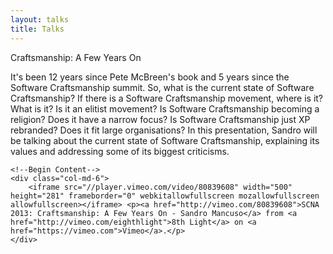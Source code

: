 ```yaml
---
layout: talks
title: Talks
---
```


<div class="row">
    <!--Begin Sidebar Menu-->
    <div class="col-md-6">
        <div class="title">
            <p>Craftsmanship: A Few Years On<p>
        </div>
        <div class="description">
             <p>It's been 12 years since Pete McBreen's book and 5 years since the Software Craftsmanship summit. So, what is the current state of Software Craftsmanship? If there is a Software Craftsmanship movement, where is it? What is it? Is it an elitist movement? Is Software Craftsmanship becoming a religion? Does it have a narrow focus? Is Software Craftsmanship just XP rebranded? Does it fit large organisations? In this presentation, Sandro will be talking about the current state of Software Craftsmanship, explaining its values and addressing some of its biggest criticisms.</p>
        </div>
    </div>
    <!--End Sidebar Menu-->

    <!--Begin Content-->
    <div class="col-md-6">
        <iframe src="//player.vimeo.com/video/80839608" width="500" height="281" frameborder="0" webkitallowfullscreen mozallowfullscreen allowfullscreen></iframe> <p><a href="http://vimeo.com/80839608">SCNA 2013: Craftsmanship: A Few Years On - Sandro Mancuso</a> from <a href="http://vimeo.com/eighthlight">8th Light</a> on <a href="https://vimeo.com">Vimeo</a>.</p>
    </div>
</div>
